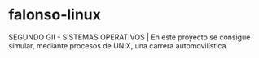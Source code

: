 # falonso-linux
SEGUNDO GII - SISTEMAS OPERATIVOS | En este proyecto se consigue simular, mediante procesos de UNIX, una carrera automovilística. 
